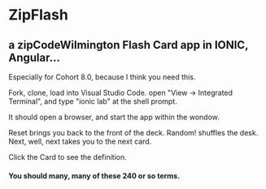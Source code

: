 # ZipFlash
## a zipCodeWilmington Flash Card app in IONIC, Angular...

Especially for Cohort 8.0, because I think you need this.

Fork, clone, load into Visual Studio Code.
open "View -> Integrated Terminal",
and type "ionic lab" at the shell prompt.

It should open a browser, and start the app within the wondow.

Reset brings you back to the front of the deck. Random! shuffles the desk.
Next, well, next takes you to the next card.

Click the Card to see the definition.

#### You should many, many of these 240 or so terms.

